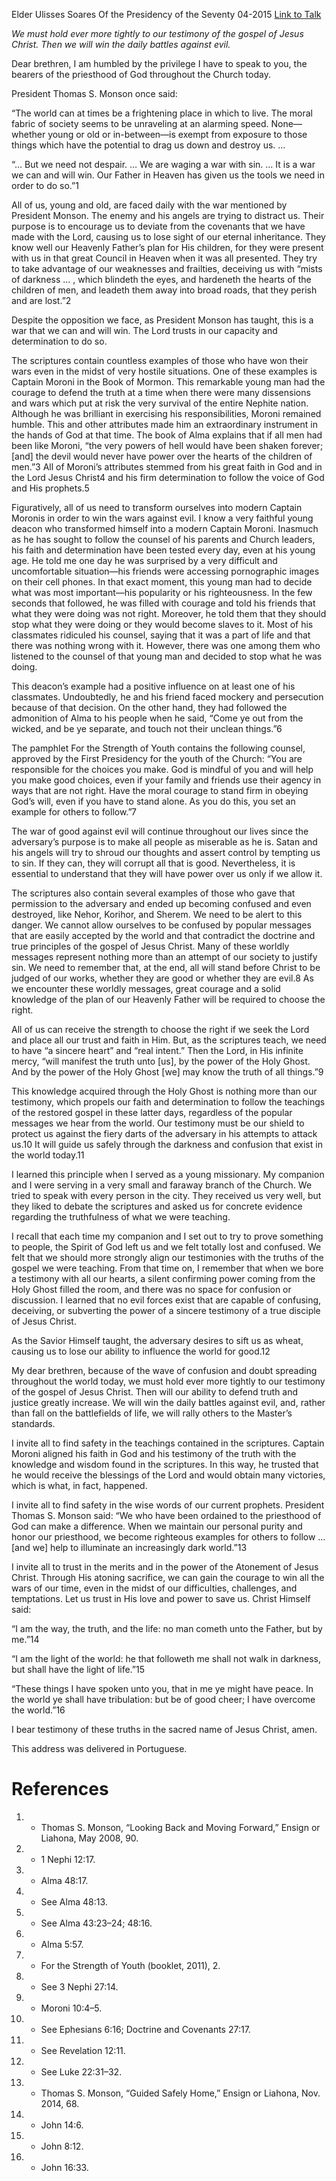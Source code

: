 Elder Ulisses Soares
Of the Presidency of the Seventy
04-2015
[Link to Talk](https://www.churchofjesuschrist.org/study/general-conference/2015/04/yes-we-can-and-will-win?lang=eng)

_We must hold ever more tightly to our testimony of the gospel of Jesus Christ. Then we will win the daily battles against evil._

Dear brethren, I am humbled by the privilege I have to speak to you, the bearers of the priesthood of God throughout the Church today.

President Thomas S. Monson once said:

“The world can at times be a frightening place in which to live. The moral fabric of society seems to be unraveling at an alarming speed. None—whether young or old or in-between—is exempt from exposure to those things which have the potential to drag us down and destroy us. …

“… But we need not despair. … We are waging a war with sin. … It is a war we can and will win. Our Father in Heaven has given us the tools we need in order to do so.”1

All of us, young and old, are faced daily with the war mentioned by President Monson. The enemy and his angels are trying to distract us. Their purpose is to encourage us to deviate from the covenants that we have made with the Lord, causing us to lose sight of our eternal inheritance. They know well our Heavenly Father’s plan for His children, for they were present with us in that great Council in Heaven when it was all presented. They try to take advantage of our weaknesses and frailties, deceiving us with “mists of darkness … , which blindeth the eyes, and hardeneth the hearts of the children of men, and leadeth them away into broad roads, that they perish and are lost.”2

Despite the opposition we face, as President Monson has taught, this is a war that we can and will win. The Lord trusts in our capacity and determination to do so.

The scriptures contain countless examples of those who have won their wars even in the midst of very hostile situations. One of these examples is Captain Moroni in the Book of Mormon. This remarkable young man had the courage to defend the truth at a time when there were many dissensions and wars which put at risk the very survival of the entire Nephite nation. Although he was brilliant in exercising his responsibilities, Moroni remained humble. This and other attributes made him an extraordinary instrument in the hands of God at that time. The book of Alma explains that if all men had been like Moroni, “the very powers of hell would have been shaken forever; [and] the devil would never have power over the hearts of the children of men.”3 All of Moroni’s attributes stemmed from his great faith in God and in the Lord Jesus Christ4 and his firm determination to follow the voice of God and His prophets.5

Figuratively, all of us need to transform ourselves into modern Captain Moronis in order to win the wars against evil. I know a very faithful young deacon who transformed himself into a modern Captain Moroni. Inasmuch as he has sought to follow the counsel of his parents and Church leaders, his faith and determination have been tested every day, even at his young age. He told me one day he was surprised by a very difficult and uncomfortable situation—his friends were accessing pornographic images on their cell phones. In that exact moment, this young man had to decide what was most important—his popularity or his righteousness. In the few seconds that followed, he was filled with courage and told his friends that what they were doing was not right. Moreover, he told them that they should stop what they were doing or they would become slaves to it. Most of his classmates ridiculed his counsel, saying that it was a part of life and that there was nothing wrong with it. However, there was one among them who listened to the counsel of that young man and decided to stop what he was doing.

This deacon’s example had a positive influence on at least one of his classmates. Undoubtedly, he and his friend faced mockery and persecution because of that decision. On the other hand, they had followed the admonition of Alma to his people when he said, “Come ye out from the wicked, and be ye separate, and touch not their unclean things.”6

The pamphlet For the Strength of Youth contains the following counsel, approved by the First Presidency for the youth of the Church: “You are responsible for the choices you make. God is mindful of you and will help you make good choices, even if your family and friends use their agency in ways that are not right. Have the moral courage to stand firm in obeying God’s will, even if you have to stand alone. As you do this, you set an example for others to follow.”7

The war of good against evil will continue throughout our lives since the adversary’s purpose is to make all people as miserable as he is. Satan and his angels will try to shroud our thoughts and assert control by tempting us to sin. If they can, they will corrupt all that is good. Nevertheless, it is essential to understand that they will have power over us only if we allow it.

The scriptures also contain several examples of those who gave that permission to the adversary and ended up becoming confused and even destroyed, like Nehor, Korihor, and Sherem. We need to be alert to this danger. We cannot allow ourselves to be confused by popular messages that are easily accepted by the world and that contradict the doctrine and true principles of the gospel of Jesus Christ. Many of these worldly messages represent nothing more than an attempt of our society to justify sin. We need to remember that, at the end, all will stand before Christ to be judged of our works, whether they are good or whether they are evil.8 As we encounter these worldly messages, great courage and a solid knowledge of the plan of our Heavenly Father will be required to choose the right.

All of us can receive the strength to choose the right if we seek the Lord and place all our trust and faith in Him. But, as the scriptures teach, we need to have “a sincere heart” and “real intent.” Then the Lord, in His infinite mercy, “will manifest the truth unto [us], by the power of the Holy Ghost. And by the power of the Holy Ghost [we] may know the truth of all things.”9

This knowledge acquired through the Holy Ghost is nothing more than our testimony, which propels our faith and determination to follow the teachings of the restored gospel in these latter days, regardless of the popular messages we hear from the world. Our testimony must be our shield to protect us against the fiery darts of the adversary in his attempts to attack us.10 It will guide us safely through the darkness and confusion that exist in the world today.11

I learned this principle when I served as a young missionary. My companion and I were serving in a very small and faraway branch of the Church. We tried to speak with every person in the city. They received us very well, but they liked to debate the scriptures and asked us for concrete evidence regarding the truthfulness of what we were teaching.

I recall that each time my companion and I set out to try to prove something to people, the Spirit of God left us and we felt totally lost and confused. We felt that we should more strongly align our testimonies with the truths of the gospel we were teaching. From that time on, I remember that when we bore a testimony with all our hearts, a silent confirming power coming from the Holy Ghost filled the room, and there was no space for confusion or discussion. I learned that no evil forces exist that are capable of confusing, deceiving, or subverting the power of a sincere testimony of a true disciple of Jesus Christ.

As the Savior Himself taught, the adversary desires to sift us as wheat, causing us to lose our ability to influence the world for good.12

My dear brethren, because of the wave of confusion and doubt spreading throughout the world today, we must hold ever more tightly to our testimony of the gospel of Jesus Christ. Then will our ability to defend truth and justice greatly increase. We will win the daily battles against evil, and, rather than fall on the battlefields of life, we will rally others to the Master’s standards.

I invite all to find safety in the teachings contained in the scriptures. Captain Moroni aligned his faith in God and his testimony of the truth with the knowledge and wisdom found in the scriptures. In this way, he trusted that he would receive the blessings of the Lord and would obtain many victories, which is what, in fact, happened.

I invite all to find safety in the wise words of our current prophets. President Thomas S. Monson said: “We who have been ordained to the priesthood of God can make a difference. When we maintain our personal purity and honor our priesthood, we become righteous examples for others to follow … [and we] help to illuminate an increasingly dark world.”13

I invite all to trust in the merits and in the power of the Atonement of Jesus Christ. Through His atoning sacrifice, we can gain the courage to win all the wars of our time, even in the midst of our difficulties, challenges, and temptations. Let us trust in His love and power to save us. Christ Himself said:

“I am the way, the truth, and the life: no man cometh unto the Father, but by me.”14

“I am the light of the world: he that followeth me shall not walk in darkness, but shall have the light of life.”15

“These things I have spoken unto you, that in me ye might have peace. In the world ye shall have tribulation: but be of good cheer; I have overcome the world.”16

I bear testimony of these truths in the sacred name of Jesus Christ, amen.



This address was delivered in Portuguese.

# References
1. - Thomas S. Monson, “Looking Back and Moving Forward,” Ensign or Liahona, May 2008, 90.
2. - 1 Nephi 12:17.
3. - Alma 48:17.
4. - See Alma 48:13.
5. - See Alma 43:23–24; 48:16.
6. - Alma 5:57.
7. - For the Strength of Youth (booklet, 2011), 2.
8. - See 3 Nephi 27:14.
9. - Moroni 10:4–5.
10. - See Ephesians 6:16; Doctrine and Covenants 27:17.
11. - See Revelation 12:11.
12. - See Luke 22:31–32.
13. - Thomas S. Monson, “Guided Safely Home,” Ensign or Liahona, Nov. 2014, 68.
14. - John 14:6.
15. - John 8:12.
16. - John 16:33.
